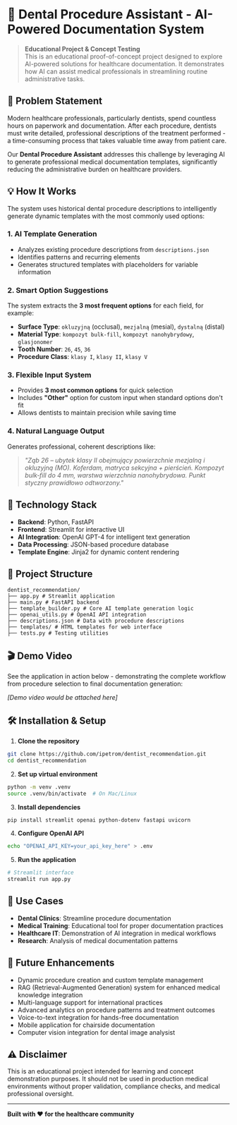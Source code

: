 # 🦷 Dental Procedure Assistant - AI-Powered Documentation System

> **Educational Project & Concept Testing**  
> This is an educational proof-of-concept project designed to explore AI-powered solutions for healthcare documentation. It demonstrates how AI can assist medical professionals in streamlining routine administrative tasks.

## 🎯 Problem Statement

Modern healthcare professionals, particularly dentists, spend countless hours on paperwork and documentation. After each procedure, dentists must write detailed, professional descriptions of the treatment performed - a time-consuming process that takes valuable time away from patient care.

Our **Dental Procedure Assistant** addresses this challenge by leveraging AI to generate professional medical documentation templates, significantly reducing the administrative burden on healthcare providers.

## 💡 How It Works

The system uses historical dental procedure descriptions to intelligently generate dynamic templates with the most commonly used options:

### 1. **AI Template Generation**
- Analyzes existing procedure descriptions from `descriptions.json`
- Identifies patterns and recurring elements
- Generates structured templates with placeholders for variable information

### 2. **Smart Option Suggestions**
The system extracts the **3 most frequent options** for each field, for example:
- **Surface Type**: `okluzyjną` (occlusal), `mezjalną` (mesial), `dystalną` (distal)
- **Material Type**: `kompozyt bulk-fill`, `kompozyt nanohybrydowy`, `glasjonomer`
- **Tooth Number**: `26`, `45`, `36`
- **Procedure Class**: `klasy I`, `klasy II`, `klasy V`

### 3. **Flexible Input System**
- Provides **3 most common options** for quick selection
- Includes **"Other"** option for custom input when standard options don't fit
- Allows dentists to maintain precision while saving time

### 4. **Natural Language Output**
Generates professional, coherent descriptions like:
> *"Ząb 26 – ubytek klasy II obejmujący powierzchnie mezjalną i okluzyjną (MO). Koferdam, matryca sekcyjna + pierścień. Kompozyt bulk‑fill do 4 mm, warstwa wierzchnia nanohybrydowa. Punkt styczny prawidłowo odtworzony."*

## 🚀 Technology Stack

- **Backend**: Python, FastAPI
- **Frontend**: Streamlit for interactive UI
- **AI Integration**: OpenAI GPT-4 for intelligent text generation
- **Data Processing**: JSON-based procedure database
- **Template Engine**: Jinja2 for dynamic content rendering

## 📁 Project Structure
```
dentist_recommendation/
├── app.py # Streamlit application
├── main.py # FastAPI backend
├── template_builder.py # Core AI template generation logic
├── openai_utils.py # OpenAI API integration
├── descriptions.json # Data with procedure descriptions
├── templates/ # HTML templates for web interface
├── tests.py # Testing utilities
```

## 🎬 Demo Video

See the application in action below - demonstrating the complete workflow from procedure selection to final documentation generation:

*[Demo video would be attached here]*

## 🛠️ Installation & Setup

1. **Clone the repository**
```bash
git clone https://github.com/ipetrom/dentist_recommendation.git
cd dentist_recommendation
```

2. **Set up virtual environment**
```bash
python -m venv .venv
source .venv/bin/activate  # On Mac/Linux
```

3. **Install dependencies**
```bash
pip install streamlit openai python-dotenv fastapi uvicorn
```

4. **Configure OpenAI API**
```bash
echo "OPENAI_API_KEY=your_api_key_here" > .env
```

5. **Run the application**
```bash
# Streamlit interface
streamlit run app.py
```

## 🎯 Use Cases

- **Dental Clinics**: Streamline procedure documentation
- **Medical Training**: Educational tool for proper documentation practices
- **Healthcare IT**: Demonstration of AI integration in medical workflows
- **Research**: Analysis of medical documentation patterns

## 🔮 Future Enhancements

- Dynamic procedure creation and custom template management
- RAG (Retrieval-Augmented Generation) system for enhanced medical knowledge integration
- Multi-language support for international practices
- Advanced analytics on procedure patterns and treatment outcomes
- Voice-to-text integration for hands-free documentation
- Mobile application for chairside documentation
- Computer vision integration for dental image analysist

## ⚠️ Disclaimer

This is an educational project intended for learning and concept demonstration purposes. It should not be used in production medical environments without proper validation, compliance checks, and medical professional oversight.

---

**Built with ❤️ for the healthcare community**


